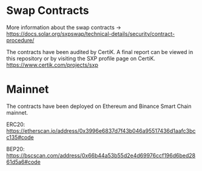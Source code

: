 # Swap Contracts

More information about the swap contracts -> https://docs.solar.org/sxpswap/technical-details/security/contract-procedure/

The contracts have been audited by CertiK. 
A final report can be viewed in this repository or by visiting the SXP profile page on CertiK.
https://www.certik.com/projects/sxp


# Mainnet

The contracts have been deployed on Ethereum and Binance Smart Chain mainnet.

ERC20:
https://etherscan.io/address/0x3996e6837d7f43b046a95517436d1aafc3bcc135#code

BEP20:
https://bscscan.com/address/0x66b44a53b55d2e4d69976ccf196d6bed2861d5a6#code
